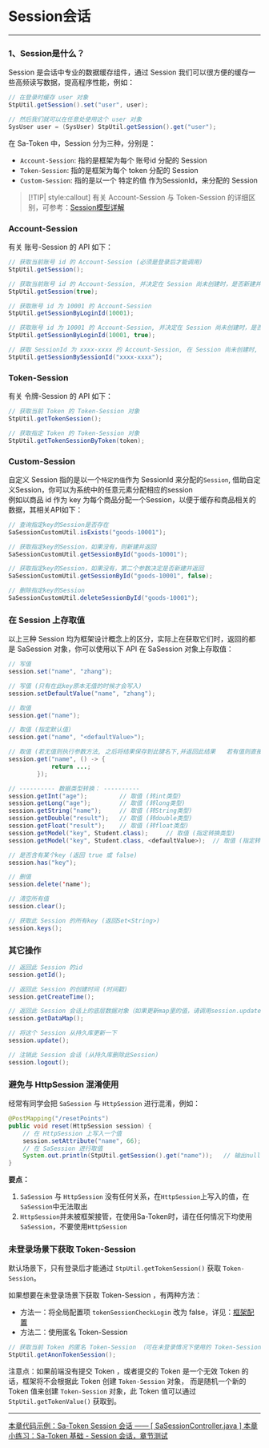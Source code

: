 # Session会话

--- 

### 1、Session是什么？

Session 是会话中专业的数据缓存组件，通过 Session 我们可以很方便的缓存一些高频读写数据，提高程序性能，例如：

``` java
// 在登录时缓存 user 对象 
StpUtil.getSession().set("user", user);

// 然后我们就可以在任意处使用这个 user 对象
SysUser user = (SysUser) StpUtil.getSession().get("user");
```

在 Sa-Token 中，Session 分为三种，分别是：

- `Account-Session`: 指的是框架为每个 账号id 分配的 Session 
- `Token-Session`: 指的是框架为每个 token 分配的 Session  
- `Custom-Session`: 指的是以一个 特定的值 作为SessionId，来分配的 Session 

> [!TIP| style:callout] 
> 有关 Account-Session 与 Token-Session 的详细区别，可参考：[Session模型详解](/fun/session-model)


### Account-Session
有关 账号-Session 的 API 如下：
``` java
// 获取当前账号 id 的 Account-Session (必须是登录后才能调用)
StpUtil.getSession();

// 获取当前账号 id 的 Account-Session, 并决定在 Session 尚未创建时，是否新建并返回
StpUtil.getSession(true);

// 获取账号 id 为 10001 的 Account-Session
StpUtil.getSessionByLoginId(10001);

// 获取账号 id 为 10001 的 Account-Session, 并决定在 Session 尚未创建时，是否新建并返回
StpUtil.getSessionByLoginId(10001, true);

// 获取 SessionId 为 xxxx-xxxx 的 Account-Session, 在 Session 尚未创建时, 返回 null 
StpUtil.getSessionBySessionId("xxxx-xxxx");
```


### Token-Session
有关 令牌-Session 的 API 如下：
``` java
// 获取当前 Token 的 Token-Session 对象
StpUtil.getTokenSession();

// 获取指定 Token 的 Token-Session 对象
StpUtil.getTokenSessionByToken(token);
```


### Custom-Session
自定义 Session 指的是以一个`特定的值`作为 SessionId 来分配的`Session`, 借助自定义Session，你可以为系统中的任意元素分配相应的session<br>
例如以商品 id 作为 key 为每个商品分配一个Session，以便于缓存和商品相关的数据，其相关API如下：
``` java
// 查询指定key的Session是否存在
SaSessionCustomUtil.isExists("goods-10001");

// 获取指定key的Session，如果没有，则新建并返回
SaSessionCustomUtil.getSessionById("goods-10001");

// 获取指定key的Session，如果没有，第二个参数决定是否新建并返回  
SaSessionCustomUtil.getSessionById("goods-10001", false);   

// 删除指定key的Session
SaSessionCustomUtil.deleteSessionById("goods-10001");
```


### 在 Session 上存取值

以上三种 Session 均为框架设计概念上的区分，实际上在获取它们时，返回的都是 SaSession 对象，你可以使用以下 API 在 SaSession 对象上存取值：

``` java
// 写值 
session.set("name", "zhang"); 

// 写值 (只有在此key原本无值的时候才会写入)
session.setDefaultValue("name", "zhang");

// 取值
session.get("name");

// 取值 (指定默认值)
session.get("name", "<defaultValue>"); 

// 取值 (若无值则执行参数方法, 之后将结果保存到此键名下,并返回此结果   若有值则直接返回, 无需执行参数方法)
session.get("name", () -> {
            return ...;
        });

// ---------- 数据类型转换： ----------
session.getInt("age");         // 取值 (转int类型)
session.getLong("age");        // 取值 (转long类型)
session.getString("name");     // 取值 (转String类型)
session.getDouble("result");   // 取值 (转double类型)
session.getFloat("result");    // 取值 (转float类型)
session.getModel("key", Student.class);     // 取值 (指定转换类型)
session.getModel("key", Student.class, <defaultValue>);  // 取值 (指定转换类型, 并指定值为Null时返回的默认值)

// 是否含有某个key (返回 true 或 false)
session.has("key"); 

// 删值 
session.delete('name');          

// 清空所有值 
session.clear();                 

// 获取此 Session 的所有key (返回Set<String>)
session.keys();      
```


### 其它操作

``` java
// 返回此 Session 的id 
session.getId();                          

// 返回此 Session 的创建时间 (时间戳) 
session.getCreateTime();                  

// 返回此 Session 会话上的底层数据对象（如果更新map里的值，请调用session.update()方法避免产生脏数据）
session.getDataMap();                     

// 将这个 Session 从持久库更新一下
session.update();                         

// 注销此 Session 会话 (从持久库删除此Session)
session.logout();                         
```


### 避免与 HttpSession 混淆使用
经常有同学会把 `SaSession` 与 `HttpSession` 进行混淆，例如：
``` java
@PostMapping("/resetPoints")
public void reset(HttpSession session) {
	// 在 HttpSession 上写入一个值 
    session.setAttribute("name", 66);
	// 在 SaSession 进行取值
    System.out.println(StpUtil.getSession().get("name"));	// 输出null
}
```
**要点：**
1. `SaSession` 与 `HttpSession` 没有任何关系，在`HttpSession`上写入的值，在`SaSession`中无法取出
2. `HttpSession`并未被框架接管，在使用Sa-Token时，请在任何情况下均使用`SaSession`，不要使用`HttpSession` 


### 未登录场景下获取 Token-Session 

默认场景下，只有登录后才能通过 `StpUtil.getTokenSession()` 获取 `Token-Session`。

如果想要在未登录场景下获取 Token-Session ，有两种方法：

- 方法一：将全局配置项 `tokenSessionCheckLogin` 改为 false，详见：[框架配置](/use/config?id=所有可配置项)
- 方法二：使用匿名 Token-Session

``` java
// 获取当前 Token 的匿名 Token-Session （可在未登录情况下使用的 Token-Session）
StpUtil.getAnonTokenSession();
```

注意点：如果前端没有提交 Token ，或者提交的 Token 是一个无效 Token 的话，框架将不会根据此 Token 创建 `Token-Session` 对象，
而是随机一个新的 Token 值来创建 `Token-Session` 对象，此 Token 值可以通过 `StpUtil.getTokenValue()` 获取到。


---

<a class="case-btn" href="https://gitee.com/dromara/sa-token/blob/master/sa-token-demo/sa-token-demo-case/src/main/java/com/pj/cases/use/SaSessionController.java"
	target="_blank">
	本章代码示例：Sa-Token Session 会话 —— [ SaSessionController.java ]
</a>
<a class="dt-btn" href="https://www.wenjuan.ltd/s/MNnUr2V/" target="_blank">本章小练习：Sa-Token 基础 - Session 会话，章节测试</a>

